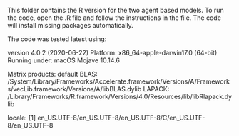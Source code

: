 This folder contains the R version for the two agent based models. To run the code, open the .R file and follow the instructions in the file. The code will install missing packages automatically. 

The code was tested latest using:

 version 4.0.2 (2020-06-22)Platform: x86_64-apple-darwin17.0 (64-bit)Running under: macOS Mojave 10.14.6Matrix products: defaultBLAS:   /System/Library/Frameworks/Accelerate.framework/Versions/A/Frameworks/vecLib.framework/Versions/A/libBLAS.dylibLAPACK: /Library/Frameworks/R.framework/Versions/4.0/Resources/lib/libRlapack.dyliblocale:[1] en_US.UTF-8/en_US.UTF-8/en_US.UTF-8/C/en_US.UTF-8/en_US.UTF-8